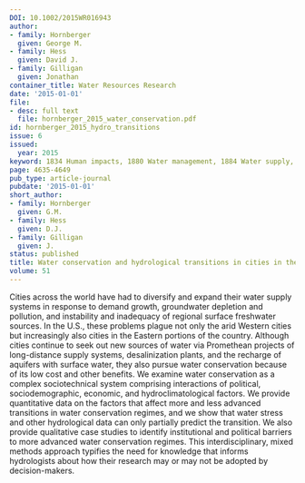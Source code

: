 ```yaml
---
DOI: 10.1002/2015WR016943
author:
- family: Hornberger
  given: George M.
- family: Hess
  given: David J.
- family: Gilligan
  given: Jonathan
container_title: Water Resources Research
date: '2015-01-01'
file:
- desc: full text
  file: hornberger_2015_water_conservation.pdf
id: hornberger_2015_hydro_transitions
issue: 6
issued:
  year: 2015
keyword: 1834 Human impacts, 1880 Water management, 1884 Water supply, water conservation
page: 4635-4649
pub_type: article-journal
pubdate: '2015-01-01'
short_author:
- family: Hornberger
  given: G.M.
- family: Hess
  given: D.J.
- family: Gilligan
  given: J.
status: published
title: Water conservation and hydrological transitions in cities in the United States
volume: 51
---
```

Cities across the world have had to diversify and expand their water supply systems in response to demand growth, groundwater depletion and pollution, and instability and inadequacy of regional surface freshwater sources. In the U.S., these problems plague not only the arid Western cities but increasingly also cities in the Eastern portions of the country. Although cities continue to seek out new sources of water via Promethean projects of long-distance supply systems, desalinization plants, and the recharge of aquifers with surface water, they also pursue water conservation because of its low cost and other benefits. We examine water conservation as a complex sociotechnical system comprising interactions of political, sociodemographic, economic, and hydroclimatological factors. We provide quantitative data on the factors that affect more and less advanced transitions in water conservation regimes, and we show that water stress and other hydrological data can only partially predict the transition. We also provide qualitative case studies to identify institutional and political barriers to more advanced water conservation regimes. This interdisciplinary, mixed methods approach typifies the need for knowledge that informs hydrologists about how their research may or may not be adopted by decision-makers.
